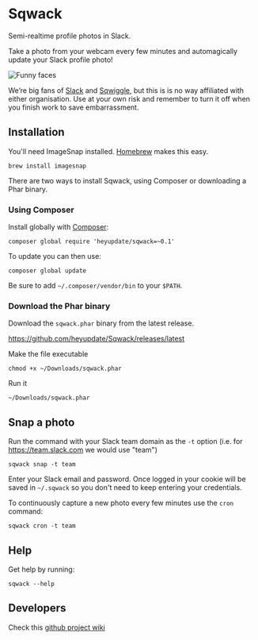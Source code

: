 # Sqwack

Semi-realtime profile photos in Slack.

Take a photo from your webcam every few minutes and automagically update your Slack profile photo!

![Funny faces](https://raw.githubusercontent.com/heyupdate/Sqwack/gh-pages/sqwack.gif)

We’re big fans of [Slack](http://www.slack.com) and [Sqwiggle](http://www.sqwiggle.com), but this is
is no way affiliated with either organisation. Use at your own risk and remember to turn it off
when you finish work to save embarrassment.

## Installation

You'll need ImageSnap installed. [Homebrew](http://mxcl.github.com/homebrew/)
makes this easy.

    brew install imagesnap

There are two ways to install Sqwack, using Composer or downloading a Phar binary.

### Using Composer

Install globally with [Composer](https://getcomposer.org/doc/03-cli.md#global):

    composer global require 'heyupdate/sqwack=~0.1'

To update you can then use:

    composer global update

Be sure to add `~/.composer/vendor/bin` to your `$PATH`.

### Download the Phar binary

Download the `sqwack.phar` binary from the latest release.

https://github.com/heyupdate/Sqwack/releases/latest

Make the file executable

    chmod +x ~/Downloads/sqwack.phar

Run it

    ~/Downloads/sqwack.phar

## Snap a photo

Run the command with your Slack team domain as the `-t` option
(i.e. for https://team.slack.com we would use "team")

    sqwack snap -t team

Enter your Slack email and password. Once logged in your cookie will be saved in `~/.sqwack` so you
don't need to keep entering your credentials.

To continuously capture a new photo every few minutes use the `cron` command:

    sqwack cron -t team

## Help

Get help by running:

    sqwack --help

## Developers

Check this [github project wiki](https://github.com/heyupdate/sqwack/wiki)
